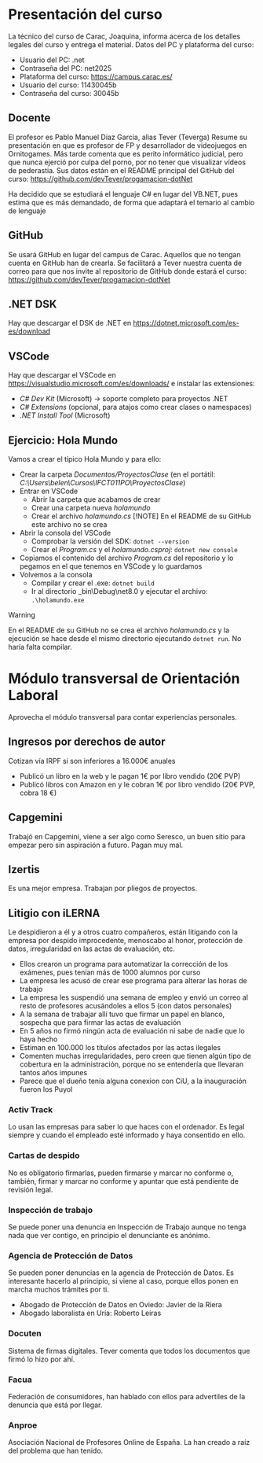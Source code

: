# Presentación del curso
La técnico del curso de Carac, Joaquina, informa acerca de los detalles legales del curso y entrega el material.
Datos del PC y plataforma del curso:
* Usuario del PC: .net
* Contraseña del PC: net2025
* Plataforma del curso: https://campus.carac.es/
* Usuario del curso: 11430045b
* Contraseña del curso: 30045b

## Docente
El profesor es Pablo Manuel Díaz García, alias Tever (Teverga)
Resume su presentación en que es profesor de FP y desarrollador de videojuegos en Ornitogames. Más tarde comenta que es perito 
informático judicial, pero que nunca ejerció por culpa del porno, por no tener que visualizar vídeos de pederastia. 
Sus datos están en el README principal del GitHub del curso: 
https://github.com/devTever/progamacion-dotNet

Ha decidido que se estudiará el lenguaje C# en lugar del VB.NET, pues estima que es más demandado, de forma que adaptará el temario al cambio de lenguaje

## GitHub
Se usará GitHub en lugar del campus de Carac. Aquellos que no tengan cuenta en GitHub han de crearla. Se facilitará a Tever nuestra cuenta de correo para 
que nos invite al repositorio de GitHub donde estará el curso: https://github.com/devTever/progamacion-dotNet

## .NET DSK
Hay que descargar el DSK de .NET en https://dotnet.microsoft.com/es-es/download

## VSCode
Hay que descargar el VSCode en https://visualstudio.microsoft.com/es/downloads/ e instalar las extensiones:
* _C# Dev Kit_ (Microsoft) → soporte completo para proyectos .NET
* _C# Extensions_ (opcional, para atajos como crear clases o namespaces)
* _.NET Install Tool_ (Microsoft)

## Ejercicio: Hola Mundo
Vamos a crear el típico Hola Mundo y para ello:
* Crear la carpeta _Documentos/ProyectosClase_ (en el portátil: _C:\Users\belen\Cursos\IFCT011PO\ProyectosClase_)
* Entrar en VSCode
  * Abrir la carpeta que acabamos de crear
  * Crear una carpeta nueva _holamundo_
  * Crear el archivo _holamundo.cs_
    [!NOTE]
    En el README de su GitHub este archivo no se crea
* Abrir la consola del VSCode
  * Comprobar la versión del SDK: `dotnet --version`
  * Crear el _Program.cs_ y el _holamundo.csproj_: `dotnet new console`
* Copiamos el contenido del archivo _Program.cs_ del repositorio y lo pegamos en el que tenemos en VSCode y lo guardamos
* Volvemos a la consola
  * Compilar y crear el .exe: `dotnet build`
  * Ir al directorio _bin\Debug\net8.0 y ejecutar el archivo: `.\holamundo.exe`

>[!WARNING]
>En  el README de su GitHub no se crea el archivo _holamundo.cs_ y la ejecución se hace desde el mismo directorio ejecutando `dotnet run`. No haría falta compilar.

# Módulo transversal de Orientación Laboral
Aprovecha el módulo transversal para contar experiencias personales.
## Ingresos por derechos de autor
Cotizan vía IRPF si son inferiores a 16.000€ anuales
* Publicó un libro en la web y le pagan 1€ por libro vendido (20€ PVP)
* Publicó libros con Amazon en y le cobran 1€ por libro vendido (20€ PVP, cobra 18 €)
## Capgemini
Trabajó en Capgemini, viene a ser algo como Seresco, un buen sitio para empezar pero sin aspiración a futuro. Pagan muy mal.
## Izertis
Es una mejor empresa. Trabajan por pliegos de proyectos.
## Litigio con iLERNA
Le despidieron a él y a otros cuatro compañeros, están litigando con la empresa por despido improcedente, menoscabo al honor, protección de datos, irregularidad en las actas de evaluación, etc. 
* Ellos crearon un programa para automatizar la corrección de los exámenes, pues tenían más de 1000 alumnos por curso
* La empresa les acusó de crear ese programa para alterar las horas de trabajo
* La empresa les suspendió una semana de empleo y envió un correo al resto de profesores acusándoles a ellos 5 (con datos personales)
* A la semana de trabajar allí tuvo que firmar un papel en blanco, sospecha que para firmar las actas de evaluación
* En 5 años no firmó ningún acta de evaluación ni sabe de nadie que lo haya hecho
* Estiman en 100.000 los títulos afectados por las actas ilegales
* Comenten muchas irregularidades, pero creen que tienen algún tipo de cobertura en la administración, porque no se entendería que llevaran tantos años impunes
* Parece que el dueño tenía alguna conexion con CiU, a la inauguración fueron los Puyol
### Activ Track
Lo usan las empresas para saber lo que haces con el ordenador. Es legal siempre y cuando el empleado esté informado y haya consentido en ello.
### Cartas de despido
No es obligatorio firmarlas, pueden firmarse y marcar no conforme o, también, firmar y marcar no conforme y apuntar que está pendiente de revisión legal.
### Inspección de trabajo
Se puede poner una denuncia en Inspección de Trabajo aunque no tenga nada que ver contigo, en principio el denunciante es anónimo.
### Agencia de Protección de Datos
Se pueden poner denuncias en la agencia de Protección de Datos. Es interesante hacerlo al principio, si viene al caso, porque ellos ponen en marcha muchos trámites por ti.
* Abogado de Protección de Datos en Oviedo: Javier de la Riera
* Abogado laboralista en Uría: Roberto Leiras
### Docuten
Sistema de firmas digitales. Tever comenta que todos los documentos que firmó lo hizo por ahí.
### Facua
Federación de consumidores, han hablado con ellos para advertiles de la denuncia que está por llegar.
### Anproe
Asociación Nacional de Profesores Online de España. La han creado a raíz del problema que han tenido.
